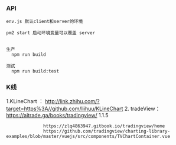 ### API 
    env.js 默认client和server的环境

    pm2 start 启动环境变量可以覆盖 server


    生产
      npm run build

    测试  
      npm run build:test
    


### K线

  1.KLineChart ： http://link.zhihu.com/?target=https%3A//github.com/liihuu/KLineChart
  2. tradeView： https://aitrade.ga/books/tradingview/ 1.1.5

                  https://zlq4863947.gitbook.io/tradingview/home
                  https://github.com/tradingview/charting-library-examples/blob/master/vuejs/src/components/TVChartContainer.vue